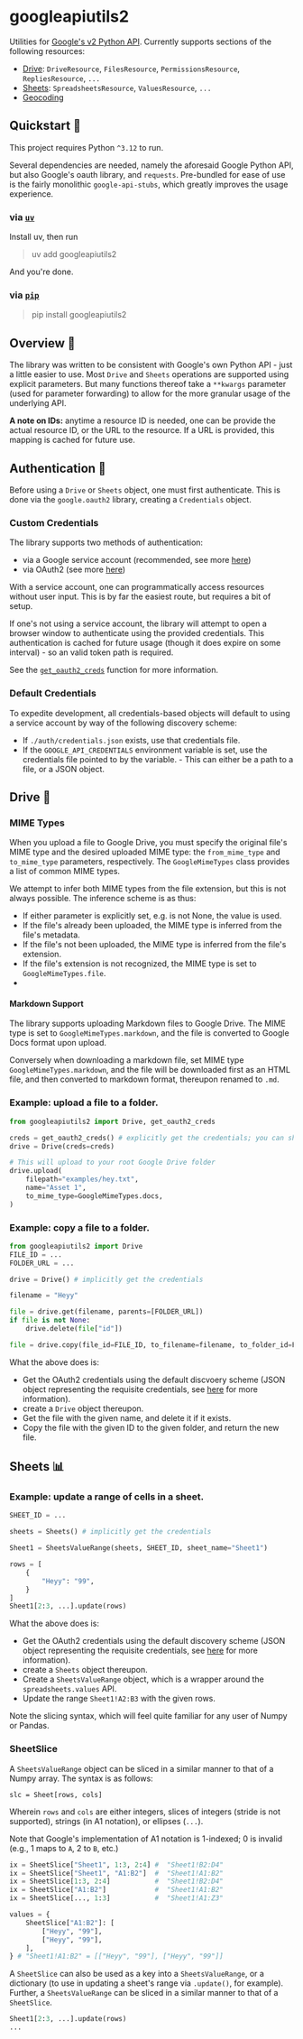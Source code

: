 # googleapiutils2

Utilities for
[Google's v2 Python API](https://github.com/googleapis/google-api-python-client).
Currently supports sections of the following resources:

-   [Drive](https://developers.google.com/drive/api/reference/rest/v3): `DriveResource`,
    `FilesResource`, `PermissionsResource`, `RepliesResource`, `...`
-   [Sheets](https://developers.google.com/sheets/api/reference/rest/v4/spreadsheets):
    `SpreadsheetsResource`, `ValuesResource`, `...`
-   [Geocoding](https://developers.google.com/maps/documentation/geocoding/overview)

## Quickstart 🚀

This project requires Python `^3.12` to run.

Several dependencies are needed, namely the aforesaid Google Python API, but also
Google's oauth library, and `requests`. Pre-bundled for ease of use is the fairly
monolithic `google-api-stubs`, which greatly improves the usage experience.

### via [`uv`](https://docs.astral.sh/uv/)

Install uv, then run

> uv add googleapiutils2

And you're done.

### via [`pip`](https://pip.pypa.io/en/stable/)

> pip install googleapiutils2

## Overview 📖

The library was written to be consistent with Google's own Python API - just a little
easier to use. Most `Drive` and `Sheets` operations are supported using explicit
parameters. But many functions thereof take a `**kwargs` parameter (used for parameter
forwarding) to allow for the more granular usage of the underlying API.

**A note on IDs:** anytime a resource ID is needed, one can be provide the actual resource
ID, or the URL to the resource. If a URL is provided, this mapping is cached for future
use.

## Authentication 🔑

Before using a `Drive` or `Sheets` object, one must first authenticate. This is done via
the `google.oauth2` library, creating a `Credentials` object.

### Custom Credentials

The library supports two methods of authentication:

-   via a Google service account (recommended, see more
    [here](https://cloud.google.com/iam/docs/creating-managing-service-accounts))
-   via OAuth2 (see more
    [here](https://developers.google.com/identity/protocols/oauth2/native-app))

With a service account, one can programmatically access resources without user input.
This is by far the easiest route, but requires a bit of setup.

If one's not using a service account, the library will attempt to open a browser window
to authenticate using the provided credentials. This authentication is cached for future
usage (though it does expire on some interval) - so an valid token path is required.

See the [`get_oauth2_creds`](googleapiutils2/utils.py) function for more information.

### Default Credentials

To expedite development, all credentials-based objects will default to using a service
account by way of the following discovery scheme:

-   If `./auth/credentials.json` exists, use that credentials file.
-   If the `GOOGLE_API_CREDENTIALS` environment variable is set, use the credentials
    file pointed to by the variable. - This can either be a path to a file, or a JSON object.

## Drive 📁

### MIME Types

When you upload a file to Google Drive, you must specify the original file's MIME type and the desired uploaded MIME type: the `from_mime_type` and `to_mime_type` parameters, respectively. The `GoogleMimeTypes` class provides a list of common MIME types.

We attempt to infer both MIME types from the file extension, but this is not always possible. The inference scheme is as thus:

-   If either parameter is explicitly set, e.g. is not None, the value is used.
-   If the file's already been uploaded, the MIME type is inferred from the file's metadata.
-   If the file's not been uploaded, the MIME type is inferred from the file's extension.
-   If the file's extension is not recognized, the MIME type is set to `GoogleMimeTypes.file`.
-

#### Markdown Support

The library supports uploading Markdown files to Google Drive. The MIME type is set to `GoogleMimeTypes.markdown`, and the file is converted to Google Docs format upon upload.

Conversely when downloading a markdown file, set MIME type `GoogleMimeTypes.markdown`, and the file will be downloaded first as an HTML file, and then converted to markdown format, thereupon renamed to `.md`.

### Example: upload a file to a folder.

```python
from googleapiutils2 import Drive, get_oauth2_creds

creds = get_oauth2_creds() # explicitly get the credentials; you can share these with Sheets, etc.
drive = Drive(creds=creds)

# This will upload to your root Google Drive folder
drive.upload(
    filepath="examples/hey.txt",
    name="Asset 1",
    to_mime_type=GoogleMimeTypes.docs,
)
```

### Example: copy a file to a folder.

```python
from googleapiutils2 import Drive
FILE_ID = ...
FOLDER_URL = ...

drive = Drive() # implicitly get the credentials

filename = "Heyy"

file = drive.get(filename, parents=[FOLDER_URL])
if file is not None:
    drive.delete(file["id"])

file = drive.copy(file_id=FILE_ID, to_filename=filename, to_folder_id=FOLDER_URL)
```

What the above does is:

-   Get the OAuth2 credentials using the default discvoery scheme (JSON object
    representing the requisite credentials, see
    [here](https://developers.google.com/identity/protocols/oauth2/native-app#step-2:-send-a-request-to-googles-oauth-2.0-server)
    for more information).
-   create a `Drive` object thereupon.
-   Get the file with the given name, and delete it if it exists.
-   Copy the file with the given ID to the given folder, and return the new file.

## Sheets 📊

### Example: update a range of cells in a sheet.

```python
SHEET_ID = ...

sheets = Sheets() # implicitly get the credentials

Sheet1 = SheetsValueRange(sheets, SHEET_ID, sheet_name="Sheet1")

rows = [
    {
        "Heyy": "99",
    }
]
Sheet1[2:3, ...].update(rows)
```

What the above does is:

-   Get the OAuth2 credentials using the default discovery scheme (JSON object
    representing the requisite credentials, see
    [here](https://developers.google.com/identity/protocols/oauth2/native-app#step-2:-send-a-request-to-googles-oauth-2.0-server)
    for more information).
-   create a `Sheets` object thereupon.
-   Create a `SheetsValueRange` object, which is a wrapper around the
    `spreadsheets.values` API.
-   Update the range `Sheet1!A2:B3` with the given rows.

Note the slicing syntax, which will feel quite familiar for any user of Numpy or Pandas.

### SheetSlice

A `SheetsValueRange` object can be sliced in a similar manner to that of a Numpy array.
The syntax is as follows:

    slc = Sheet[rows, cols]

Wherein `rows` and `cols` are either integers, slices of integers (stride is not
supported), strings (in A1 notation), or ellipses (`...`).

Note that Google's implementation of A1 notation is 1-indexed; 0 is invalid (e.g., 1
maps to `A`, 2 to `B`, etc.)

```py
ix = SheetSlice["Sheet1", 1:3, 2:4] #  "Sheet1!B2:D4"
ix = SheetSlice["Sheet1", "A1:B2"]  #  "Sheet1!A1:B2"
ix = SheetSlice[1:3, 2:4]           #  "Sheet1!B2:D4"
ix = SheetSlice["A1:B2"]            #  "Sheet1!A1:B2"
ix = SheetSlice[..., 1:3]           #  "Sheet1!A1:Z3"

values = {
    SheetSlice["A1:B2"]: [
        ["Heyy", "99"],
        ["Heyy", "99"],
    ],
} # "Sheet1!A1:B2" = [["Heyy", "99"], ["Heyy", "99"]]
```

A `SheetSlice` can also be used as a key into a `SheetsValueRange`, or a dictionary (to
use in updating a sheet's range via `.update()`, for example). Further, a
`SheetsValueRange` can be sliced in a similar manner to that of a `SheetSlice`.

```py
Sheet1[2:3, ...].update(rows)
...
```
